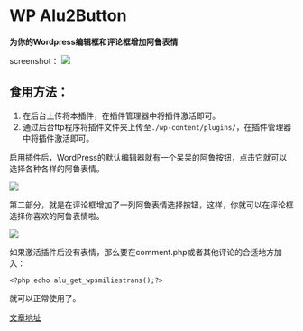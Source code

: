 # WP Alu2Button #

**为你的Wordpress编辑框和评论框增加阿鲁表情**

screenshot：
![](https://blog.mayuko.cn/wp-content/uploads/2016/06/alu-1.jpg)

## 食用方法： ##

1. 在后台上传将本插件，在插件管理器中将插件激活即可。
2. 通过后台ftp程序将插件文件夹上传至`./wp-content/plugins/`，在插件管理器中将插件激活即可。

启用插件后，WordPress的默认编辑器就有一个呆呆的阿鲁按钮，点击它就可以选择各种各样的阿鲁表情。

![](https://blog.mayuko.cn/wp-content/uploads/2016/06/QQ%E6%88%AA%E5%9B%BE20160602215759.jpg)

第二部分，就是在评论框增加了一列阿鲁表情选择按钮，这样，你就可以在评论框选择你喜欢的阿鲁表情啦。

![](https://blog.mayuko.cn/wp-content/uploads/2016/06/QQ%E6%88%AA%E5%9B%BE20160602215857.jpg)

如果激活插件后没有表情，那么要在comment.php或者其他评论的合适地方加入：

    <?php echo alu_get_wpsmiliestrans();?>

就可以正常使用了。

[文章地址](https://blog.mayuko.cn/archives/1530)